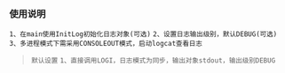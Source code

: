 ### 使用说明
`1、在main使用InitLog初始化日志对象(可选)`
`2、设置日志输出级别，默认DEBUG(可选)`
`3、多进程模式下需采用CONSOLEOUT模式，启动logcat查看日志`


> `默认设置`
> `1、直接调用LOGI，日志模式为同步，输出对象stdout，输出级别DEBUG`